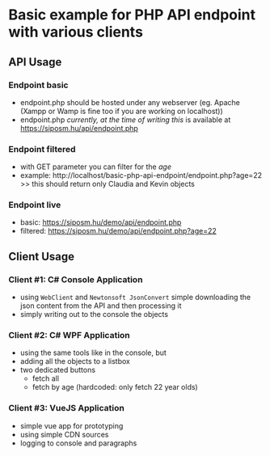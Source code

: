 # Basic example for PHP API endpoint with various clients

## API Usage
### Endpoint basic
- endpoint.php should be hosted under any webserver (eg. Apache (Xampp or Wamp is fine too if you are working on localhost))
- endpoint.php *currently, at the time of writing this* is available at https://siposm.hu/api/endpoint.php

### Endpoint filtered
- with GET parameter you can filter for the *age*
- example: http://localhost/basic-php-api-endpoint/endpoint.php?age=22 >> this should return only Claudia and Kevin objects

### Endpoint live
- basic: https://siposm.hu/demo/api/endpoint.php
- filtered: https://siposm.hu/demo/api/endpoint.php?age=22

## Client Usage
### Client #1: C# Console Application
- using `WebClient` and `Newtonsoft JsonConvert` simple downloading the json content from the API and then processing it
- simply writing out to the console the objects

### Client #2: C# WPF Application
- using the same tools like in the console, but
- adding all the objects to a listbox
- two dedicated buttons
    - fetch all
    - fetch by age (hardcoded: only fetch 22 year olds)

### Client #3: VueJS Application
- simple vue app for prototyping
- using simple CDN sources
- logging to console and paragraphs